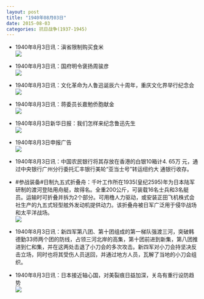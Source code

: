 ```yaml
---
layout: post
title: "1940年08月03日"
date: 2015-08-03
categories: 抗日战争(1937-1945)
---
```


<meta name="referrer" content="no-referrer" />

- 1940年8月3日讯：滇省限制购买食米 <br/><img src="https://ww2.sinaimg.cn/large/aca367d8jw1euptkrl9l5j207k073wf9.jpg" />

- 1940年8月3日讯：国府明令褒扬周骏彦 <br/><img src="https://ww1.sinaimg.cn/large/aca367d8jw1eupru4l4xzj20mh070410.jpg" />

- 1940年8月3日讯：文化革命为人鲁迅诞辰六十周年，重庆文化界举行纪念会 <br/><img src="https://ww2.sinaimg.cn/large/aca367d8jw1eupq39poo4j20kg0e4go2.jpg" />

- 1940年8月3日讯：蒋委员长嘉勉侨胞献金 <br/><img src="https://ww1.sinaimg.cn/large/aca367d8jw1eupod0hqxpj20ai0ebwfn.jpg" />

- 1940年8月3日新华日报：我们怎样来纪念鲁迅先生 <br/><img src="https://ww3.sinaimg.cn/large/aca367d8jw1eupj6clxpij21230hi45i.jpg" />

- 1940年8月3日申报广告 <br/><img src="https://ww1.sinaimg.cn/large/aca367d8jw1eupahp5i7kj20pa0hdjvb.jpg" />

- 1940年8月3日讯：中国农民银行将其存放在香港的白银10箱计4. 65万 元，通过中央银行广州分行委托汇丰银行美轮“亚当士号”转运纽约大 通银行收存。 

- #参战装备#日制九五式折叠舟：千叶工作所在1935(皇纪2595)年为日本陆军研制的渡河登陆用舟艇，故得名。全重200公斤，可装载16名士兵和3名艇员。运输时可折叠并拆为2个部分。可用橹人力驱动，或安装正田飞机株式会社生产的九五式轻型舷外发动机提供动力。该折叠舟被日军广泛用于侵华战场和太平洋战场。 <br/><img src="https://ww1.sinaimg.cn/large/aca367d8jw1eup70m1fk6j209m0rk443.jpg" />

- 1940年8月3日讯：新四军第八团、第十团组成的第一梯队强渡三河，突破韩德勤33师两个团的防线，占领三河北岸的高集，第十团前进到新集，第八团推进到仁和集，并在这两处击退了小刀会的多次攻击。新四军对小刀会持坚决反击立场，同时也将其受伤人员送回，并通过地方人员，瓦解了当地的小刀会组织。 

- 1940年8月3日讯：日本接近轴心国，对美裂痕日益加深，关岛有重行设防趋势 <br/><img src="https://ww3.sinaimg.cn/large/aca367d8jw1eup1tp8f2kj20mg0ksagb.jpg" />

